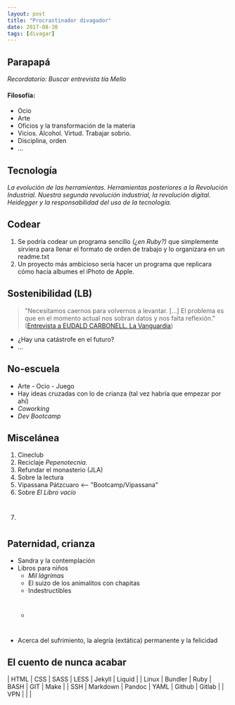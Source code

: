 ```yaml
---
layout: post
title: "Procrastinador divagador"
date: 2017-08-30
tags: [divagar]
---
```


## Parapapá

 _Recordatorio: Buscar entrevista tía Mello_

#### Filosofía:
* Ocio
* Arte
* Oficios y la transformación de la materia
* Vicios. Alcohol. Virtud. Trabajar sobrio.
* Disciplina, orden
* ...

## Tecnología

  _La evolución de las herramientas. Herramientas posteriores a la Revolución Industrial. Nuestra segunda revolución industrial, la revolución digital. Heidegger y la responsabilidad del uso de la tecnología._


## Codear

  1. Se podría codear un programa sencillo _(¿en Ruby?)_ que simplemente sirviera para llenar el formato de orden de trabajo y lo organizara en un readme.txt
  2. Un proyecto más ambicioso sería hacer un programa que replicara cómo hacía albumes el iPhoto de Apple.


## Sostenibilidad (LB)

> "Necesitamos caernos para volvernos a levantar. \[…] El problema es que en el momento actual nos sobran datos y nos falta reflexión."
([Entrevista a EUDALD CARBONELL. La Vanguardia](http://www.lavanguardia.com/ciencia/quien/20170731/43161256292/eudald-carbonell-colapso-especie-humana-ya-empezado.html?platform=hootsuite&utm_campaign=botones_sociales&utm_source=facebook&utm_medium=social))

* ¿Hay una catástrofe en el futuro?
* …

## No-escuela
  * Arte - Ocio - Juego
  * Hay ideas cruzadas con lo de crianza (tal vez habría que empezar por ahí)
  * _Coworking_
  * _Dev Bootcamp_

## Miscelánea

1. Cineclub
2. Reciclaje _Pepenotecnia._
2. Refundar el monasterio (JLA)
2. Sobre la lectura
2. Vipassana Pátzcuaro <-- "Bootcamp/Vipassana"
2. Sobre _El Libro vacío_
3. #

## Paternidad, crianza
* Sandra y la contemplación
* Libros para niños
  - _Mil lágrimas_
  - El suizo de los animalitos con chapitas
  - Indestructibles
  - #
* Acerca del sufrimiento, la alegría (extática) permanente y la felicidad

## El cuento de nunca acabar

| HTML    | CSS      | SASS    | LESS     | Jekyll   | Liquid   |
| Linux   | Bundler  | Ruby    | BASH     | GIT      | Make     |
| SSH     | Markdown | Pandoc  | YAML     | Github   | Gitlab   |
| VPN     |
| 
| 




